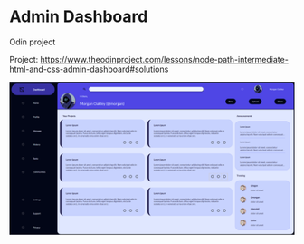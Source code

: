 # Admin Dashboard
Odin project 

Project: https://www.theodinproject.com/lessons/node-path-intermediate-html-and-css-admin-dashboard#solutions

![Tumbnail](media/Thumbnail.png)
